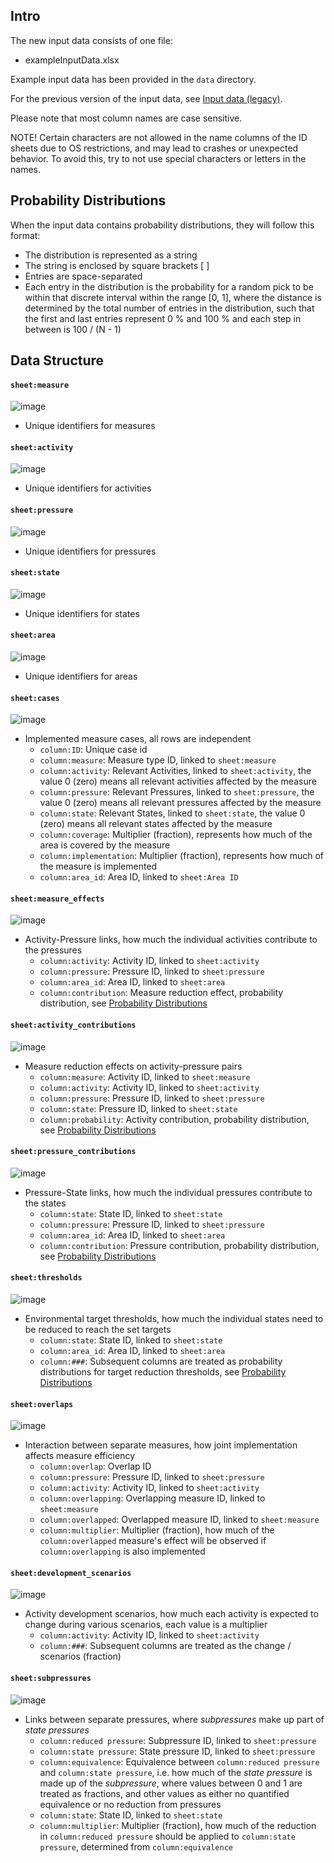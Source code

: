 ## Intro

The new input data consists of one file:

- exampleInputData.xlsx

Example input data has been provided in the ```data``` directory.

For the previous version of the input data, see [Input data (legacy)](input-data-legacy.md).

Please note that most column names are case sensitive.

NOTE! Certain characters are not allowed in the name columns of the ID sheets due to OS restrictions, 
and may lead to crashes or unexpected behavior. To avoid this, try to not use special characters or letters 
in the names. 

## Probability Distributions

When the input data contains probability distributions, they will follow this format:

- The distribution is represented as a string
- The string is enclosed by square brackets [ ]
- Entries are space-separated
- Each entry in the distribution is the probability for a random pick to be within that discrete interval within the range [0, 1], where the distance is determined by the total number of entries in the distribution, such that the first and last entries represent 0 % and 100 % and each step in between is 100 / (N - 1)

## Data Structure

#### ```sheet:measure```
![image](images/input/input_id_sheets_measure_new.png)

- Unique identifiers for measures

#### ```sheet:activity```
![image](images/input/input_id_sheets_activity_new.png)

- Unique identifiers for activities

#### ```sheet:pressure```
![image](images/input/input_id_sheets_pressure_new.png)

- Unique identifiers for pressures

#### ```sheet:state```
![image](images/input/input_id_sheets_state_new.png)

- Unique identifiers for states

#### ```sheet:area```
![image](images/input/input_id_sheets_area_new.png)

- Unique identifiers for areas

#### ```sheet:cases```
![image](images/input/input_cases_new.png)

- Implemented measure cases, all rows are independent
    - ```column:ID```: Unique case id
    - ```column:measure```: Measure type ID, linked to ```sheet:measure```
    - ```column:activity```: Relevant Activities, linked to ```sheet:activity```, the value 0 (zero) means all relevant activities affected by the measure
    - ```column:pressure```: Relevant Pressures, linked to ```sheet:pressure```, the value 0 (zero) means all relevant pressures affected by the measure
    - ```column:state```: Relevant States, linked to ```sheet:state```, the value 0 (zero) means all relevant states affected by the measure
    - ```column:coverage```: Multiplier (fraction), represents how much of the area is covered by the measure
    - ```column:implementation```: Multiplier (fraction), represents how much of the measure is implemented
    - ```column:area_id```: Area ID, linked to ```sheet:Area ID```

#### ```sheet:measure_effects```
![image](images/input/input_measure_effects_new.png)

- Activity-Pressure links, how much the individual activities contribute to the pressures
    - ```column:activity```: Activity ID, linked to ```sheet:activity```
    - ```column:pressure```: Pressure ID, linked to ```sheet:pressure```
    - ```column:area_id```: Area ID, linked to ```sheet:area```
    - ```column:contribution```: Measure reduction effect, probability distribution, see [Probability Distributions](#probability-distributions)

#### ```sheet:activity_contributions```
![image](images/input/input_activity_contributions_new.png)

- Measure reduction effects on activity-pressure pairs
    - ```column:measure```: Activity ID, linked to ```sheet:measure```
    - ```column:activity```: Activity ID, linked to ```sheet:activity```
    - ```column:pressure```: Pressure ID, linked to ```sheet:pressure```
    - ```column:state```: Pressure ID, linked to ```sheet:state```
    - ```column:probability```: Activity contribution, probability distribution, see [Probability Distributions](#probability-distributions)

#### ```sheet:pressure_contributions```
![image](images/input/input_pressure_contributions_new.png)

- Pressure-State links, how much the individual pressures contribute to the states
    - ```column:state```: State ID, linked to ```sheet:state```
    - ```column:pressure```: Pressure ID, linked to ```sheet:pressure```
    - ```column:area_id```: Area ID, linked to ```sheet:area```
    - ```column:contribution```: Pressure contribution, probability distribution, see [Probability Distributions](#probability-distributions)

#### ```sheet:thresholds```
![image](images/input/input_thresholds_new.png)

- Environmental target thresholds, how much the individual states need to be reduced to reach the set targets
    - ```column:state```: State ID, linked to ```sheet:state```
    - ```column:area_id```: Area ID, linked to ```sheet:area```
    - ```column:###```: Subsequent columns are treated as probability distributions for target reduction thresholds, see [Probability Distributions](#probability-distributions)

#### ```sheet:overlaps```
![image](images/input/input_overlaps_new.png)

- Interaction between separate measures, how joint implementation affects measure efficiency
    - ```column:overlap```: Overlap ID
    - ```column:pressure```: Pressure ID, linked to ```sheet:pressure```
    - ```column:activity```: Activity ID, linked to ```sheet:activity```
    - ```column:overlapping```: Overlapping measure ID, linked to ```sheet:measure```
    - ```column:overlapped```: Overlapped measure ID, linked to ```sheet:measure```
    - ```column:multiplier```: Multiplier (fraction), how much of the ```column:overlapped``` measure's effect will be observed if ```column:overlapping``` is also implemented

#### ```sheet:development_scenarios```
![image](images/input/input_development_scenarios_new.png)

- Activity development scenarios, how much each activity is expected to change during various scenarios, each value is a multiplier
    - ```column:activity```: Activity ID, linked to ```sheet:activity```
    - ```column:###```: Subsequent columns are treated as the change / scenarios (fraction)

#### ```sheet:subpressures```
![image](images/input/input_subpressures_new.png)

- Links between separate pressures, where *subpressures* make up part of *state pressures*
    - ```column:reduced pressure```: Subpressure ID, linked to ```sheet:pressure```
    - ```column:state pressure```: State pressure ID, linked to ```sheet:pressure```
    - ```column:equivalence```: Equivalence between ```column:reduced pressure``` and ```column:state pressure```, i.e. how much of the *state pressure* is made up of the *subpressure*, where values between 0 and 1 are treated as fractions, and other values as either no quantified equivalence or no reduction from pressures
    - ```column:state```: State ID, linked to ```sheet:state```
    - ```column:multiplier```: Multiplier (fraction), how much of the reduction in ```column:reduced pressure``` should be applied to ```column:state pressure```, determined from ```column:equivalence```

